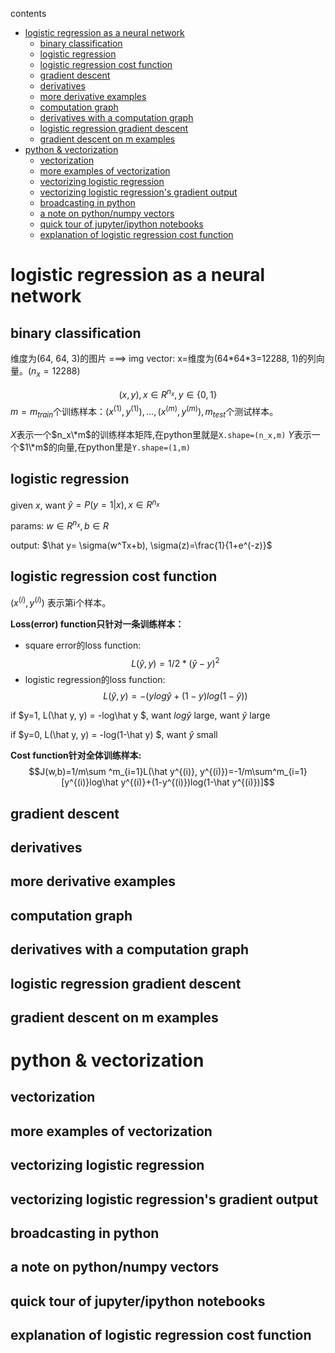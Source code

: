 contents

* [logistic regression as a neural network](#logistic-regression-as-a-neural-network)
  * [binary classification](#binary-classification)
  * [logistic regression](#logistic-regression)
  * [logistic regression cost function](#logistic-regression-cost-function)
  * [gradient descent](#gradient-descent)
  * [derivatives](#derivatives)
  * [more derivative examples](#more-derivative-examples)
  * [computation graph](#computation-graph)
  * [derivatives with a computation graph](#derivatives-with-a-computation-graph)
  * [logistic regression gradient descent](#logistic-regression-gradient-descent)
  * [gradient descent on m examples](#gradient-descent-on-m-examples)
* [python &amp; vectorization](#python--vectorization)
  * [vectorization](#vectorization)
  * [more examples of vectorization](#more-examples-of-vectorization)
  * [vectorizing logistic regression](#vectorizing-logistic-regression)
  * [vectorizing logistic regression's gradient output](#vectorizing-logistic-regressions-gradient-output)
  * [broadcasting in python](#broadcasting-in-python)
  * [a note on python/numpy vectors](#a-note-on-pythonnumpy-vectors)
  * [quick tour of jupyter/ipython notebooks](#quick-tour-of-jupyteripython-notebooks)
  * [explanation of logistic regression cost function](#explanation-of-logistic-regression-cost-function)


# logistic regression as a neural network

## binary classification

维度为(64, 64, 3)的图片 ===> img vector: x=维度为(64\*64\*3=12288, 1)的列向量。($n_x=12288$)

$$ (x,y), x \in R^{n_x}, y \in \{0,1\} $$
$m=m_{train}$个训练样本：${(x^{(1)}, y^{(1)}), ..., (x^{(m)}, y^{(m)})}, m_{test}$个测试样本。

$X$表示一个$n_x\*m$的训练样本矩阵,在python里就是```X.shape=(n_x,m)```
$Y$表示一个$1\*m$的向量,在python里是```Y.shape=(1,m)```

## logistic regression

given $x$, want $\hat y=P(y=1|x), x \in R^{n_x}$

params: $w \in R^{n_x}, b \in R$

output: $\hat y= \sigma(w^Tx+b), \sigma(z)=\frac{1}{1+e^(-z)}$

## logistic regression cost function

$(x^(i),y^(i))$ 表示第i个样本。

**Loss(error) function只针对一条训练样本：**

+ square error的loss function:
$$L(\hat y, y)=1/2*(\hat y - y)^2$$
+ logistic regression的loss function: 
$$L(\hat y, y)=-(ylog\hat y+(1-y)log(1-\hat y))$$

if $y=1, L(\hat y, y) = -log\hat y $, want $log\hat y$ large, want $\hat y$ large

if $y=0, L(\hat y, y) = -log(1-\hat y) $, want $\hat y$ small

**Cost function针对全体训练样本:**
$$J(w,b)=1/m\sum ^m_{i=1}L(\hat y^{(i)}, y^{(i)})=-1/m\sum^m_{i=1}[y^{(i)}log\hat y^{(i)}+(1-y^{(i)})log(1-\hat y^{(i)})]$$


## gradient descent

## derivatives

## more derivative examples

## computation graph

## derivatives with a computation graph

## logistic regression gradient descent

## gradient descent on m examples


# python & vectorization

## vectorization

## more examples of vectorization

## vectorizing logistic regression

## vectorizing logistic regression's gradient output

## broadcasting in python

## a note on python/numpy vectors

## quick tour of jupyter/ipython notebooks

## explanation of logistic regression cost function


